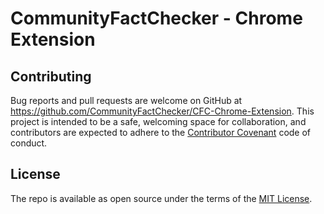 # CommunityFactChecker - Chrome Extension


## Contributing

Bug reports and pull requests are welcome on GitHub at https://github.com/CommunityFactChecker/CFC-Chrome-Extension. This project is intended to be a safe, welcoming space for collaboration, and contributors are expected to adhere to the [Contributor Covenant](http://contributor-covenant.org) code of conduct.


## License

The repo is available as open source under the terms of the [MIT License](http://opensource.org/licenses/MIT).
